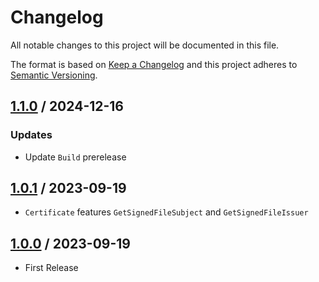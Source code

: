 # Changelog
All notable changes to this project will be documented in this file.

The format is based on [Keep a Changelog](http://keepachangelog.com/en/1.0.0/)
and this project adheres to [Semantic Versioning](http://semver.org/spec/v2.0.0.html).

## [1.1.0] / 2024-12-16
### Updates
- Update `Build` prerelease

## [1.0.1] / 2023-09-19
- `Certificate` features `GetSignedFileSubject` and `GetSignedFileIssuer`

## [1.0.0] / 2023-09-19
- First Release

[vNext]: ../../compare/1.0.0...HEAD
[1.1.0]: ../../compare/1.0.1...1.1.0
[1.0.1]: ../../compare/1.0.0...1.0.1
[1.0.0]: ../../compare/1.0.0